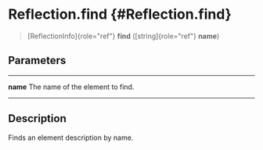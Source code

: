 Reflection.find {#Reflection.find}
===============

> [ReflectionInfo]{role="ref"} **find** ([string]{role="ref"} **name**)

Parameters
----------

  ---------- ----------------------------------
  **name**   The name of the element to find.
  ---------- ----------------------------------

Description
-----------

Finds an element description by name.
